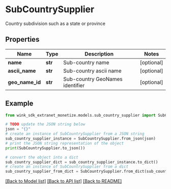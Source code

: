 # SubCountrySupplier

Country subdivision such as a state or province

## Properties

Name | Type | Description | Notes
------------ | ------------- | ------------- | -------------
**name** | **str** | Sub-country name | [optional] 
**ascii_name** | **str** | Sub-country ascii name | [optional] 
**geo_name_id** | **str** | Sub-country GeoNames identifier | [optional] 

## Example

```python
from wink_sdk_extranet_monetize.models.sub_country_supplier import SubCountrySupplier

# TODO update the JSON string below
json = "{}"
# create an instance of SubCountrySupplier from a JSON string
sub_country_supplier_instance = SubCountrySupplier.from_json(json)
# print the JSON string representation of the object
print(SubCountrySupplier.to_json())

# convert the object into a dict
sub_country_supplier_dict = sub_country_supplier_instance.to_dict()
# create an instance of SubCountrySupplier from a dict
sub_country_supplier_from_dict = SubCountrySupplier.from_dict(sub_country_supplier_dict)
```
[[Back to Model list]](../README.md#documentation-for-models) [[Back to API list]](../README.md#documentation-for-api-endpoints) [[Back to README]](../README.md)


